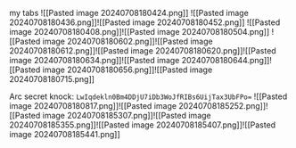 my tabs
![[Pasted image 20240708180424.png]]
![[Pasted image 20240708180436.png]]![[Pasted image 20240708180452.png]]
![[Pasted image 20240708180408.png]]![[Pasted image 20240708180504.png]]
![[Pasted image 20240708180602.png]]![[Pasted image 20240708180612.png]]![[Pasted image 20240708180620.png]]![[Pasted image 20240708180634.png]]![[Pasted image 20240708180644.png]]![[Pasted image 20240708180656.png]]![[Pasted image 20240708180715.png]]

Arc secret knock:
`LwIqdekln0Bm4DDjU7iDb3WoJfRIBs6UijTax3UbFPo=`
![[Pasted image 20240708180817.png]]![[Pasted image 20240708185252.png]]![[Pasted image 20240708185307.png]]![[Pasted image 20240708185355.png]]![[Pasted image 20240708185407.png]]![[Pasted image 20240708185441.png]]